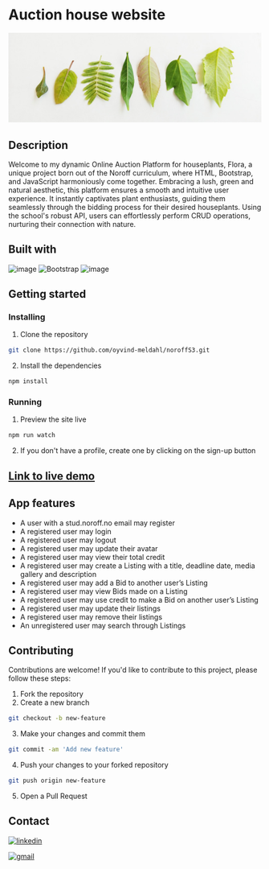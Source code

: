 # Auction house website
![auction](https://github.com/oyvind-meldahl/noroffS3/blob/main/img/banner.png)

## Description

Welcome to my dynamic Online Auction Platform for houseplants, Flora, a unique project born out of the Noroff curriculum, where HTML, Bootstrap, and JavaScript harmoniously come together. Embracing a lush, green and natural aesthetic, this platform ensures a smooth and intuitive user experience. It instantly captivates plant enthusiasts, guiding them seamlessly through the bidding process for their desired houseplants. Using the school's robust API, users can effortlessly perform CRUD operations, nurturing their connection with nature.

## Built with

![image](https://img.shields.io/badge/HTML5-E34F26?style=for-the-badge&logo=html5&logoColor=white)
![Bootstrap](https://img.shields.io/badge/bootstrap-%238511FA.svg?style=for-the-badge&logo=bootstrap&logoColor=white)
![image](https://img.shields.io/badge/JavaScript-323330?style=for-the-badge&logo=javascript&logoColor=F7DF1E)

## Getting started

### Installing

1. Clone the repository
```bash
git clone https://github.com/oyvind-meldahl/noroffS3.git
```

2. Install the dependencies
```bash
npm install
```

### Running

1. Preview the site live
```bash
npm run watch
```

2. If you don't have a profile, create one by clicking on the sign-up button

## [Link to live demo](https://calm-biscotti-1d37b9.netlify.app/)

## App features

- A user with a stud.noroff.no email may register
- A registered user may login
- A registered user may logout
- A registered user may update their avatar
- A registered user may view their total credit
- A registered user may create a Listing with a title, deadline date, media gallery and description
- A registered user may add a Bid to another user’s Listing
- A registered user may view Bids made on a Listing
- A registered user may use credit to make a Bid on another user’s Listing
- A registered user may update their listings
- A registered user may remove their listings
- An unregistered user may search through Listings

## Contributing

Contributions are welcome! If you'd like to contribute to this project, please follow these steps:

1. Fork the repository
2. Create a new branch
```bash
git checkout -b new-feature
```
3. Make your changes and commit them
```bash
git commit -am 'Add new feature'
```
4. Push your changes to your forked repository
```bash
git push origin new-feature
```
5. Open a Pull Request

## Contact

[![linkedin](https://img.shields.io/badge/LinkedIn-0077B5?style=for-the-badge&logo=linkedin&logoColor=white)](https://www.linkedin.com/in/oyvind-meldahl/)

[![gmail](https://img.shields.io/badge/Gmail-D14836?style=for-the-badge&logo=gmail&logoColor=white)](mailto:oyvind.meldahl@gmail.com)

